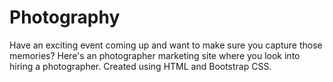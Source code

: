 # Photography

Have an exciting event coming up and want to make sure you capture those memories? Here's an photographer marketing site where you look into hiring a photographer. Created using HTML and Bootstrap CSS.
